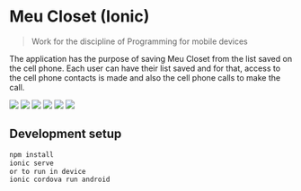 # Meu Closet (Ionic)
> Work for the discipline of Programming for mobile devices

The application has the purpose of saving Meu Closet from the list saved on the cell phone. Each user can have their list saved and for that, access to the cell phone contacts is made and also the cell phone calls to make the call.

![](1.jpg)
![](2.jpg)
![](3.jpg)
![](4.jpg)
![](5.jpg)
![](6.jpg)


## Development setup



```sh
npm install
ionic serve 
or to run in device
ionic cordova run android
```

